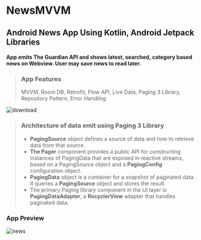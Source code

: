 # NewsMVVM
## Android News App Using Kotlin, Android Jetpack Libraries

#### App emits The Guardian API and shows latest, searched, category based news on Webview. User may save news to read later.
> ### App Features
> MVVM, Room DB, Retrofit, Flow API, Live Data, Paging 3 Library, Repository Pattern, Error Handling


![download](https://user-images.githubusercontent.com/52549784/96355865-9c461980-10ef-11eb-8fe6-2d835c815e51.png)

> ### Architecture of data emit using Paging 3 Library
>  - **PagingSource** object defines a source of data and how to retrieve data from that source.
>  - **The Pager** component provides a public API for constructing instances of PagingData that are exposed in reactive streams, based on a PagingSource object and a **PagingConfig** configuration object.
>  - **PagingData** object is a container for a snapshot of paginated data. It queries a **PagingSource** object and stores the result.
>  - The primary Paging library component in the UI layer is **PagingDataAdapter**, a **RecyclerView** adapter that handles paginated data.

### App Preview

![news](https://user-images.githubusercontent.com/52549784/96355404-0956b080-10ea-11eb-9648-d7b62e90b3ce.jpg)
